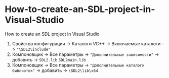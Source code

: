 # How-to-create-an-SDL-project-in-Visual-Studio
How to create an SDL project in Visual Studio

1. Свойства конфигурации -> Каталоги VC++ -> Включаемые каталоги -> `"\SDL2\include"`
2. Компоновщик -> Все параметры -> `"Дополнительные зависимости"` -> добавить -> 
   `SDL2.lib`
   `SDL2main.lib`
3. Компоновщик -> Все параметры -> `"Дополнительные каталоги библиотек"` -> добавить -> `\SDL2\lib\x64`
